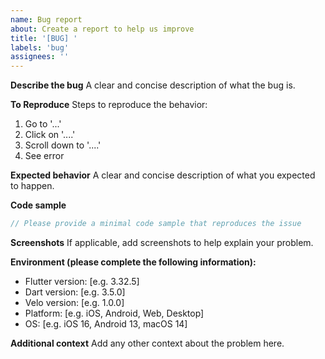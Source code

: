 ```yaml
---
name: Bug report
about: Create a report to help us improve
title: '[BUG] '
labels: 'bug'
assignees: ''
---
```


**Describe the bug**
A clear and concise description of what the bug is.

**To Reproduce**
Steps to reproduce the behavior:
1. Go to '...'
2. Click on '....'
3. Scroll down to '....'
4. See error

**Expected behavior**
A clear and concise description of what you expected to happen.

**Code sample**
```dart
// Please provide a minimal code sample that reproduces the issue
```

**Screenshots**
If applicable, add screenshots to help explain your problem.

**Environment (please complete the following information):**
 - Flutter version: [e.g. 3.32.5]
 - Dart version: [e.g. 3.5.0]
 - Velo version: [e.g. 1.0.0]
 - Platform: [e.g. iOS, Android, Web, Desktop]
 - OS: [e.g. iOS 16, Android 13, macOS 14]

**Additional context**
Add any other context about the problem here.